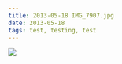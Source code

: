 ```yaml
---
title: 2013-05-18 IMG_7907.jpg
date: 2013-05-18
tags: test, testing, test 
---
```


<img src="/files/2013-05-18/IMG_7907.jpg"/>

